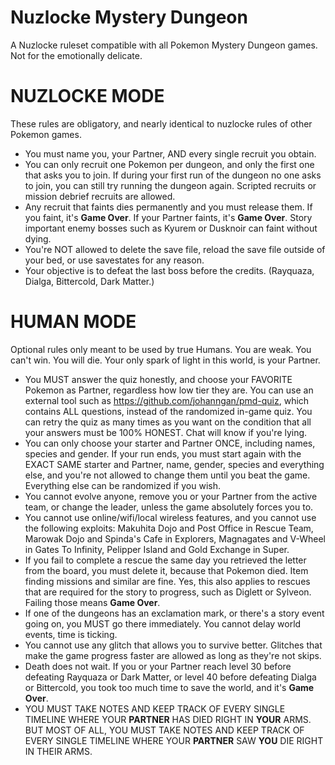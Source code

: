 # Nuzlocke Mystery Dungeon

A Nuzlocke ruleset compatible with all Pokemon Mystery Dungeon games. Not for the emotionally delicate.

# NUZLOCKE MODE

These rules are obligatory, and nearly identical to nuzlocke rules of other Pokemon games. 

* You must name you, your Partner, AND every single recruit you obtain.
* You can only recruit one Pokemon per dungeon, and only the first one that asks you to join. If during your first run of the dungeon no one asks to join, you can still try running the dungeon again. Scripted recruits or mission debrief recruits are allowed. 
* Any recruit that faints dies permanently and you must release them. If you faint, it's **Game Over**. If your Partner faints, it's **Game Over**. Story important enemy bosses such as Kyurem or Dusknoir can faint without dying.
* You're NOT allowed to delete the save file, reload the save file outside of your bed, or use savestates for any reason. 
* Your objective is to defeat the last boss before the credits. (Rayquaza, Dialga, Bittercold, Dark Matter.) 

# HUMAN MODE

Optional rules only meant to be used by true Humans. You are weak. You can't win. You will die. Your only spark of light in this world, is your Partner. 

* You MUST answer the quiz honestly, and choose your FAVORITE Pokemon as Partner, regardless how low tier they are. You can use an external tool such as https://github.com/johanngan/pmd-quiz, which contains ALL questions, instead of the randomized in-game quiz. You can retry the quiz as many times as you want on the condition that all your answers must be 100% HONEST. Chat will know if you're lying.
* You can only choose your starter and Partner ONCE, including names, species and gender. If your run ends, you must start again with the EXACT SAME starter and Partner, name, gender, species and everything else, and you're not allowed to change them until you beat the game. Everything else can be randomized if you wish.
* You cannot evolve anyone, remove you or your Partner from the active team, or change the leader, unless the game absolutely forces you to.
* You cannot use online/wifi/local wireless features, and you cannot use the following exploits: Makuhita Dojo and Post Office in Rescue Team, Marowak Dojo and Spinda's Cafe in Explorers, Magnagates and V-Wheel in Gates To Infinity, Pelipper Island and Gold Exchange in Super.
* If you fail to complete a rescue the same day you retrieved the letter from the board, you must delete it, because that Pokemon died. Item finding missions and similar are fine. Yes, this also applies to rescues that are required for the story to progress, such as Diglett or Sylveon. Failing those means **Game Over**.
* If one of the dungeons has an exclamation mark, or there's a story event going on, you MUST go there immediately. You cannot delay world events, time is ticking. 
* You cannot use any glitch that allows you to survive better. Glitches that make the game progress faster are allowed as long as they're not skips. 
* Death does not wait. If you or your Partner reach level 30 before defeating Rayquaza or Dark Matter, or level 40 before defeating Dialga or Bittercold, you took too much time to save the world, and it's **Game Over**.
* YOU MUST TAKE NOTES AND KEEP TRACK OF EVERY SINGLE TIMELINE WHERE YOUR **PARTNER** HAS DIED RIGHT IN **YOUR** ARMS. BUT MOST OF ALL, YOU MUST TAKE NOTES AND KEEP TRACK OF EVERY SINGLE TIMELINE WHERE YOUR **PARTNER** SAW **YOU** DIE RIGHT IN THEIR ARMS.
